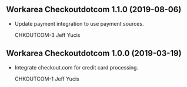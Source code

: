 Workarea Checkoutdotcom 1.1.0 (2019-08-06)
--------------------------------------------------------------------------------

*   Update payment integration to use payment sources.

    CHKOUTCOM-3
    Jeff Yucis



Workarea Checkoutdotcom 1.0.0 (2019-03-19)
--------------------------------------------------------------------------------

*   Integrate checkout.com for credit card processing.

    CHKOUTCOM-1
    Jeff Yucis



